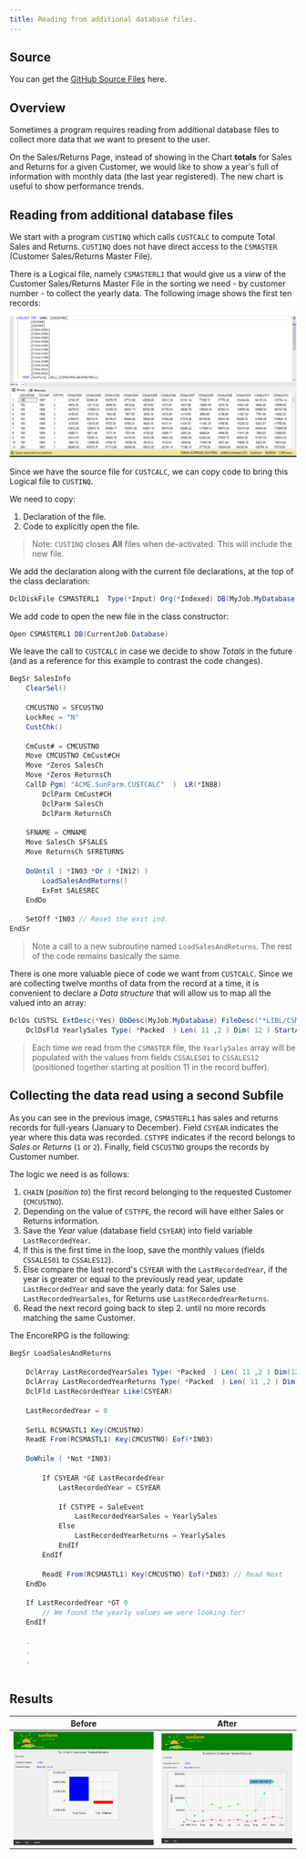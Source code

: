 ```yaml
---
title: Reading from additional database files.
---
```

## Source

You can get the [GitHub Source Files](https://github.com/asnaqsys-examples/sunfarm-logic-enhancements) here.

## Overview

Sometimes a program requires reading from additional database files to collect more data that we want to present to the user.

On the Sales/Returns Page, instead of showing in the Chart **totals** for Sales and Returns for a given Customer, we would like to show a year's full of information with monthly data (the last year registered). The new chart is useful to show performance trends.

## Reading from additional database files

We start with a program `CUSTINQ` which calls `CUSTCALC` to compute Total Sales and Returns. 
`CUSTINQ` does not have direct access to the `CSMASTER` (Customer Sales/Returns Master File).

There is a Logical file, namely `CSMASTERL1` that would give us a *view* of the Customer Sales/Returns Master File in the sorting we need - by customer number - to collect the yearly data. The following image shows the first ten records:

![CSMASTERL1 Logical file](./images/logical-file-raw-data.png)

Since we have the source file for `CUSTCALC`, we can copy code to bring this Logical file to `CUSTINQ`.

We need to copy:
1. Declaration of the file.
2. Code to explicitly open the file.

>Note: `CUSTINQ` closes **All** files when de-activated. This will include the new file.

We add the declaration along with the current file declarations, at the top of the class declaration:

```cs
DclDiskFile CSMASTERL1  Type(*Input) Org(*Indexed) DB(MyJob.MyDatabase) File("*LIBL/CSMASTERL1") ImpOpen(*No) RnmFmt( RCSMASTL1 )
```

We add code to open the new file in the class constructor:

```cs
Open CSMASTERL1 DB(CurrentJob.Database)
```

We leave the call to `CUSTCALC` in case we decide to show *Totals* in the future (and as a reference for this example to contrast the code changes).

```cs
BegSr SalesInfo
    ClearSel()

    CMCUSTNO = SFCUSTNO
    LockRec = "N"
    CustChk()

    CmCust# = CMCUSTNO
    Move CMCUSTNO CmCust#CH
    Move *Zeros SalesCh
    Move *Zeros ReturnsCh
    CallD Pgm( "ACME.SunFarm.CUSTCALC"  )  LR(*IN88)
        DclParm CmCust#CH
        DclParm SalesCh
        DclParm ReturnsCh

    SFNAME = CMNAME
    Move SalesCh SFSALES
    Move ReturnsCh SFRETURNS

    DoUntil ( *IN03 *Or ( *IN12) )
        LoadSalesAndReturns()
        ExFmt SALESREC 
    EndDo

    SetOff *IN03 // Reset the exit ind.
EndSr
```
>Note a call to a new subroutine named `LoadSalesAndReturns`. The rest of the code remains basically the same. 

There is one more valuable piece of code we want from `CUSTCALC`. Since we are collecting twelve months of data from the record at a time, it is convenient to declare a *Data structure* that will allow us to map all the valued into an array:

```cs
DclDs CUSTSL ExtDesc(*Yes) DbDesc(MyJob.MyDatabase) FileDesc("*LIBL/CSMASTER")
    DclDsFld YearlySales Type( *Packed  ) Len( 11 ,2 ) Dim( 12 ) StartAt(11)
```

>Each time we read from the `CSMASTER` file, the `YearlySales` array will be populated with the values from fields `CSSALES01` to `CSSALES12` (positioned together starting at position 11 in the record buffer). 

## Collecting the data read using a second Subfile

As you can see in the previous image, `CSMASTERL1` has sales and returns records for full-years (January to December). Field `CSYEAR` indicates the year where this data was recorded. `CSTYPE` indicates if the record belongs to *Sales* or *Returns* (`1` or `2`). Finally, field `CSCUSTNO` groups the records by Customer number.

The logic we need is as follows:
1. `CHAIN` (*position to*) the first record belonging to the requested Customer (`CMCUSTNO`).
2. Depending on the value of `CSTYPE`, the record will have either Sales or Returns information.
3. Save the *Year* value (database field `CSYEAR`) into field variable `LastRecordedYear`.
4. If this is the first time in the loop, save the monthly values (fields `CSSALES01` to `CSSALES12`).
5. Else compare the last record's `CSYEAR` with the `LastRecordedYear`, if the year is greater or equal to the previously read year, update `LastRecordedYear` and save the yearly data: for Sales use `LastRecordedYearSales`, for Returns use `LastRecordedYearReturns`.
6. Read the next record going back to step 2. until no more records matching the same Customer.

The EncoreRPG is the following:

```cs
BegSr LoadSalesAndReturns

    DclArray LastRecordedYearSales Type( *Packed  ) Len( 11 ,2 ) Dim(12)
    DclArray LastRecordedYearReturns Type( *Packed  ) Len( 11 ,2 ) Dim(12)
    DclFld LastRecordedYear Like(CSYEAR)

    LastRecordedYear = 0
    
    SetLL RCSMASTL1 Key(CMCUSTNO)
    ReadE From(RCSMASTL1) Key(CMCUSTNO) Eof(*IN03)
    
    DoWhile ( *Not *IN03)
        
        If CSYEAR *GE LastRecordedYear
            LastRecordedYear = CSYEAR
            
            If CSTYPE = SaleEvent 
                LastRecordedYearSales = YearlySales
            Else
                LastRecordedYearReturns = YearlySales
            EndIf
        EndIf
        
        ReadE From(RCSMASTL1) Key(CMCUSTNO) Eof(*IN03) // Read Next
    EndDo

    If LastRecordedYear *GT 0 
        // We found the yearly values we were looking for!
    EndIf

    .
    .
    .
    
```

## Results

| Before | After |
| :-: | :-: |
| ![Chart showing Totals](./images/no-scroll-sales-returns-exclude-rows.png) | ![New Chart showing monthly sales/returns ](./images/yearly-sales-returns.png) |